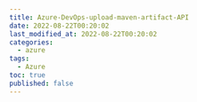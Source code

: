 ```yaml
---
title: Azure-DevOps-upload-maven-artifact-API
date: 2022-08-22T00:20:02
last_modified_at: 2022-08-22T00:20:02
categories:
  - azure
tags:
  - Azure
toc: true  
published: false
---
```

> 
